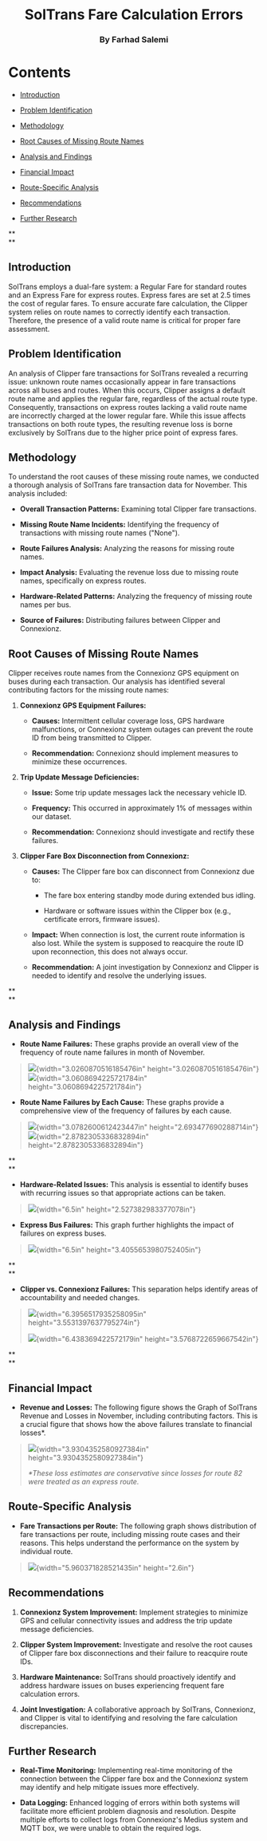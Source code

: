 <div align="center">
  <h1>SolTrans Fare Calculation Errors</h1>
  <h3>By Farhad Salemi</h3>
</div>

# Contents 

- [Introduction](#introduction)

- [Problem Identification](#problem-identification)

- [Methodology](#methodology)

- [Root Causes of Missing Route Names](#root-causes-of-missing-route-names)

- [Analysis and Findings](#analysis-and-findings)

- [Financial Impact](#financial-impact)

- [Route-Specific Analysis](#route-specific-analysis)

- [Recommendations](#recommendations)

- [Further Research](#further-research)

**\
**

## Introduction

SolTrans employs a dual-fare system: a Regular Fare for standard routes
and an Express Fare for express routes. Express fares are set at 2.5
times the cost of regular fares. To ensure accurate fare calculation,
the Clipper system relies on route names to correctly identify each
transaction. Therefore, the presence of a valid route name is critical
for proper fare assessment.

## Problem Identification

An analysis of Clipper fare transactions for SolTrans revealed a
recurring issue: unknown route names occasionally appear in fare
transactions across all buses and routes. When this occurs, Clipper
assigns a default route name and applies the regular fare, regardless of
the actual route type. Consequently, transactions on express routes
lacking a valid route name are incorrectly charged at the lower regular
fare. While this issue affects transactions on both route types, the
resulting revenue loss is borne exclusively by SolTrans due to the
higher price point of express fares.

## Methodology

To understand the root causes of these missing route names, we conducted
a thorough analysis of SolTrans fare transaction data for November. This
analysis included:

-   **Overall Transaction Patterns:** Examining total Clipper fare
    transactions.

-   **Missing Route Name Incidents:** Identifying the frequency of
    transactions with missing route names (\"None\").

-   **Route Failures Analysis:** Analyzing the reasons for missing route
    names.

-   **Impact Analysis:** Evaluating the revenue loss due to missing
    route names, specifically on express routes.

-   **Hardware-Related Patterns:** Analyzing the frequency of missing
    route names per bus.

-   **Source of Failures:** Distributing failures between Clipper and
    Connexionz.

## Root Causes of Missing Route Names

Clipper receives route names from the Connexionz GPS equipment on buses
during each transaction. Our analysis has identified several
contributing factors for the missing route names:

1.  **Connexionz GPS Equipment Failures:**

    -   **Causes:** Intermittent cellular coverage loss, GPS hardware
        malfunctions, or Connexionz system outages can prevent the route
        ID from being transmitted to Clipper.

    -   **Recommendation:** Connexionz should implement measures to
        minimize these occurrences.

2.  **Trip Update Message Deficiencies:**

    -   **Issue:** Some trip update messages lack the necessary vehicle
        ID.

    -   **Frequency:** This occurred in approximately 1% of messages
        within our dataset.

    -   **Recommendation:** Connexionz should investigate and rectify
        these failures.

3.  **Clipper Fare Box Disconnection from Connexionz:**

    -   **Causes:** The Clipper fare box can disconnect from Connexionz
        due to:

        -   The fare box entering standby mode during extended bus
            idling.

        -   Hardware or software issues within the Clipper box (e.g.,
            certificate errors, firmware issues).

    -   **Impact:** When connection is lost, the current route
        information is also lost. While the system is supposed to
        reacquire the route ID upon reconnection, this does not always
        occur.

    -   **Recommendation:** A joint investigation by Connexionz and
        Clipper is needed to identify and resolve the underlying issues.

**\
**

## Analysis and Findings

-   **Route Name Failures:** These graphs provide an overall view of the
    frequency of route name failures in month of November.

> ![](./media/image1.png){width="3.0260870516185476in"
> height="3.0260870516185476in"}![](./media/image2.png){width="3.0608694225721784in"
> height="3.0608694225721784in"}

-   **Route Name Failures by Each Cause:** These graphs provide a
    comprehensive view of the frequency of failures by each cause.

> ![](./media/image3.png){width="3.0782600612423447in"
> height="2.693477690288714in"}![](./media/image4.png){width="2.8782305336832894in"
> height="2.8782305336832894in"}

**\
**

-   **Hardware-Related Issues:** This analysis is essential to identify
    buses with recurring issues so that appropriate actions can be
    taken.

> ![](./media/image5.png){width="6.5in" height="2.527382983377078in"}

-   **Express Bus Failures:** This graph further highlights the impact
    of failures on express buses.

> ![](./media/image6.png){width="6.5in" height="3.4055653980752405in"}

**\
**

-   **Clipper vs. Connexionz Failures:** This separation helps identify
    areas of accountability and needed changes.

> ![](./media/image7.png){width="6.3956517935258095in"
> height="3.5531397637795274in"}
>
> ![](./media/image8.png){width="6.438369422572179in"
> height="3.5768722659667542in"}

**\
**

## Financial Impact

-   **Revenue and Losses:** The following figure shows the Graph of
    SolTrans Revenue and Losses in November, including contributing
    factors. This is a crucial figure that shows how the above failures
    translate to financial losses\*.

> ![](./media/image9.png){width="3.9304352580927384in"
> height="3.9304352580927384in"}
>
> *\*These loss estimates are conservative since losses for route 82
> were treated as an express route.*

## Route-Specific Analysis

-   **Fare Transactions per Route:** The following graph shows
    distribution of fare transactions per route, including missing route
    cases and their reasons. This helps understand the performance on
    the system by individual route.

> ![](./media/image10.png){width="5.960371828521435in" height="2.6in"}

## Recommendations

1.  **Connexionz System Improvement:** Implement strategies to minimize
    GPS and cellular connectivity issues and address the trip update
    message deficiencies.

2.  **Clipper System Improvement:** Investigate and resolve the root
    causes of Clipper fare box disconnections and their failure to
    reacquire route IDs.

3.  **Hardware Maintenance:** SolTrans should proactively identify and
    address hardware issues on buses experiencing frequent fare
    calculation errors.

4.  **Joint Investigation:** A collaborative approach by SolTrans,
    Connexionz, and Clipper is vital to identifying and resolving the
    fare calculation discrepancies.

## Further Research

-   **Real-Time Monitoring:** Implementing real-time monitoring of the
    connection between the Clipper fare box and the Connexionz system
    may identify and help mitigate issues more effectively.

-   **Data Logging:** Enhanced logging of errors within both systems
    will facilitate more efficient problem diagnosis and resolution.
    Despite multiple efforts to collect logs from Connexionz\'s Medius
    system and MQTT box, we were unable to obtain the required logs.
